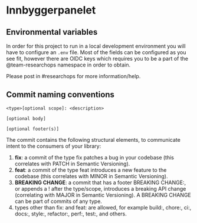 # Innbyggerpanelet

## Environmental variables

In order for this project to run in a local development environment you will have to configure an `.env` file. Most of the fields can be configured as you see fit, however there are OIDC keys which requires you to be a part of the @team-researchops namespace in order to obtain.

Please post in #researchops for more information/help.

## Commit naming conventions

```
<type>[optional scope]: <description>

[optional body]

[optional footer(s)]
```

The commit contains the following structural elements, to communicate intent to the consumers of your library:

1. **fix**: a commit of the type fix patches a bug in your codebase (this correlates with PATCH in Semantic Versioning).
2. **feat**: a commit of the type feat introduces a new feature to the codebase (this correlates with MINOR in Semantic Versioning).
3. **BREAKING CHANGE**: a commit that has a footer BREAKING CHANGE:, or appends a ! after the type/scope, introduces a breaking API change (correlating with MAJOR in Semantic Versioning). A BREAKING CHANGE can be part of commits of any type.
4. types other than fix: and feat: are allowed, for example build:, chore:, ci:, docs:, style:, refactor:, perf:, test:, and others.
